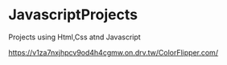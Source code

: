 # JavascriptProjects
Projects using Html,Css atnd Javascript

https://v1za7nxjhpcv9od4h4cgmw.on.drv.tw/ColorFlipper.com/
